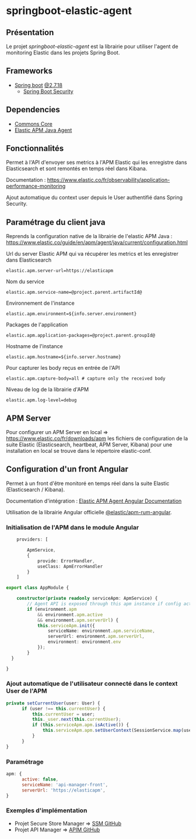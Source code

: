 # springboot-elastic-agent

## Présentation
Le projet *springboot-elastic-agent* est la librairie pour utiliser l'agent de monitoring Elastic dans les projets Spring Boot.

## Frameworks
- [Spring boot](https://spring.io/projects/spring-boot) [@2.7.18](https://docs.spring.io/spring-boot/docs/2.7.18/reference/html)
    - [Spring Boot Security](https://spring.io/projects/spring-security)

## Dependencies
- [Commons Core](https://github.com/flc-it/commons-core)
- [Elastic APM Java Agent](https://www.elastic.co/guide/en/apm/agent/java/index.html)

## Fonctionnalités

Permet à l'API d'envoyer ses metrics à l'APM Elastic qui les enregistre dans Elasticsearch et sont remontés en temps réel dans Kibana.
  
Documentation : https://www.elastic.co/fr/observability/application-performance-monitoring
  
Ajout automatique du context user depuis le User authentifié dans Spring Security.

## Paramétrage du client java

Reprends la configuration native de la librairie de l'elastic APM Java :
https://www.elastic.co/guide/en/apm/agent/java/current/configuration.html
  
Url du server Elastic APM qui va récupérer les metrics et les enregistrer dans Elasticsearch
```properties
elastic.apm.server-url=https://elasticapm
```

Nom du service
```properties
elastic.apm.service-name=@project.parent.artifactId@
```

Environnement de l'instance
```properties
elastic.apm.environment=${info.server.environment}
```

Packages de l'application 
```properties
elastic.apm.application-packages=@project.parent.groupId@
```

Hostname de l'instance
```properties
elastic.apm.hostname=${info.server.hostname}
```

Pour capturer les body reçus en entrée de l'API
```properties
elastic.apm.capture-body=all # capture only the received body
```

Niveau de log de la librairie d'APM
```properties
elastic.apm.log-level=debug
```

## APM Server

Pour configurer un APM Server en local => https://www.elastic.co/fr/downloads/apm
les fichiers de configuration de la suite Elastic (Elasticsearch, heartbeat, APM Server, Kibana) pour une installation en local se trouve dans le répertoire elastic-conf.

## Configuration d'un front Angular

Permet à un front d'être monitoré en temps réel dans la suite Elastic (Elasticsearch / Kibana).
  
Documentation d'intégration : [Elastic APM Agent Angular Documentation](https://www.elastic.co/guide/en/apm/agent/rum-js/current/angular-integration.html)
  
Utilisation de la librairie Angular officielle [@elastic/apm-rum-angular](https://www.npmjs.com/package/@elastic/apm-rum-angular).

### Initialisation de l'APM dans le module Angular

```typescript
    providers: [

        ApmService,
        {
            provide: ErrorHandler,
            useClass: ApmErrorHandler
        }
    ]

export class AppModule {

    constructor(private readonly serviceApm: ApmService) {
        // Agent API is exposed through this apm instance if config active and found
        if (environment.apm
            && environment.apm.active
            && environment.apm.serverUrl) {
            this.serviceApm.init({
                serviceName: environment.apm.serviceName,
                serverUrl: environment.apm.serverUrl,
                environment: environment.env
            });
        }
  }

}
```

### Ajout automatique de l'utilisateur connecté dans le context User de l'APM

```typescript
private setCurrentUser(user: User) {
      if (user !== this.currentUser) {
          this.currentUser = user;
          this._user.next(this.currentUser);
          if (this.serviceApm.apm.isActive()) {
              this.serviceApm.apm.setUserContext(SessionService.map(user));
          }
      }
}
```

### Paramétrage

```javascript
apm: {
      active: false,
      serviceName: 'api-manager-front',
      serverUrl: 'https://elasticapm',
}
```

### Exemples d'implémentation
- Projet Secure Store Manager => [SSM GitHub](https://github.com/flc-it/secure-store-manager-back)
- Projet API Manager => [APIM GitHub](https://github.com/flc-it/api-manager-back)